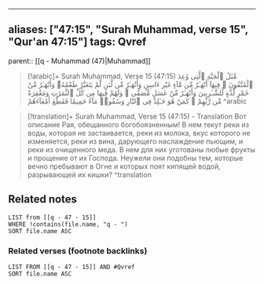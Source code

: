
---
aliases: ["47:15", "Surah Muhammad, verse 15", "Qur'an 47:15"]
tags: Qvref
---

parent:: [[q - Muhammad (47)|Muhammad]]

> [!arabic]+ Surah Muhammad, Verse 15 (47:15)
> <span class="quran-arabic">مَّثَلُ ٱلْجَنَّةِ ٱلَّتِى وُعِدَ ٱلْمُتَّقُونَ ۖ فِيهَآ أَنْهَـٰرٌ مِّن مَّآءٍ غَيْرِ ءَاسِنٍ وَأَنْهَـٰرٌ مِّن لَّبَنٍ لَّمْ يَتَغَيَّرْ طَعْمُهُۥ وَأَنْهَـٰرٌ مِّنْ خَمْرٍ لَّذَّةٍ لِّلشَّـٰرِبِينَ وَأَنْهَـٰرٌ مِّنْ عَسَلٍ مُّصَفًّى ۖ وَلَهُمْ فِيهَا مِن كُلِّ ٱلثَّمَرَٰتِ وَمَغْفِرَةٌ مِّن رَّبِّهِمْ ۖ كَمَنْ هُوَ خَـٰلِدٌ فِى ٱلنَّارِ وَسُقُوا۟ مَآءً حَمِيمًا فَقَطَّعَ أَمْعَآءَهُمْ</span>
^arabic

> [!translation]+ Surah Muhammad, Verse 15 (47:15) - Translation
> Вот описание Рая, обещанного богобоязненным! В нем текут реки из воды, которая не застаивается, реки из молока, вкус которого не изменяется, реки из вина, дарующего наслаждение пьющим, и реки из очищенного меда. В нем для них уготованы любые фрукты и прощение от их Господа. Неужели они подобны тем, которые вечно пребывают в Огне и которых поят кипящей водой, разрывающей их кишки?
^translation



## Related notes
```dataview
LIST from [[q - 47 - 15]]
WHERE !contains(file.name, "q - ")
SORT file.name ASC
```

### Related verses (footnote backlinks)
```dataview
LIST FROM [[q - 47 - 15]] AND #Qvref
SORT file.name ASC
```

